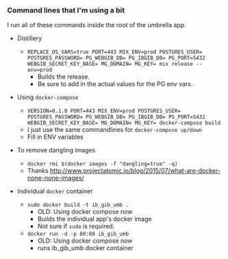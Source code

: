 ### Command lines that I'm using a bit

I run all of these commands inside the root of the umbrella app.

* Distillery
  * `REPLACE_OS_VARS=true PORT=443 MIX_ENV=prod POSTGRES_USER= POSTGRES_PASSWORD= PG_WEBGIB_DB= PG_IBGIB_DB= PG_PORT=5432 WEBGIB_SECRET_KEY_BASE= MG_DOMAIN= MG_KEY= mix release --env=prod`
    * Builds the release.
    * Be sure to add in the actual values for the PG env vars.

* Using `docker-compose`
  * `VERSION=0.1.0 PORT=443 MIX_ENV=prod POSTGRES_USER= POSTGRES_PASSWORD= PG_WEBGIB_DB= PG_IBGIB_DB= PG_PORT=5432 WEBGIB_SECRET_KEY_BASE= MG_DOMAIN= MG_KEY= docker-compose build`
  * I just use the same commandlines for `docker-compose up/down`
  * Fill in ENV variables

* To remove dangling images
  * `docker rmi $(docker images -f "dangling=true" -q)`
  * Thanks http://www.projectatomic.io/blog/2015/07/what-are-docker-none-none-images/

* Individual `docker` container
  * `sudo docker build -t ib_gib_umb .`
    * OLD: Using docker compose now
    * Builds the individual app's docker image
    * Not sure if `sudo` is required.
  * `docker run -d -p 80:80 ib_gib_umb`
    * OLD: Using docker compose now
    * runs ib_gib_umb docker container
